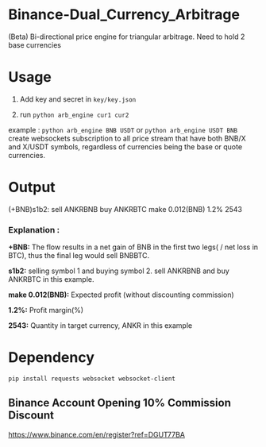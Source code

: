 # Binance-Dual_Currency_Arbitrage
(Beta) Bi-directional price engine for triangular arbitrage. Need to hold 2 base currencies

# Usage
1. Add key and secret in `key/key.json`

2. run  `python arb_engine cur1 cur2`

example : 
`python arb_engine BNB USDT` or `python arb_engine USDT BNB`
create websockets subscription to all price stream that have both BNB/X and X/USDT symbols, regardless of currencies being the base or quote currencies. 



# Output
(+BNB)s1b2: sell ANKRBNB buy ANKRBTC make 0.012(BNB) 1.2% 2543

### Explanation :
**+BNB:** The flow results in a net gain of BNB in the first two legs( / net loss in BTC), thus the final leg would sell BNBBTC. 

**s1b2:** selling symbol 1 and buying symbol 2. sell ANKRBNB and buy ANKRBTC in this example.

**make 0.012(BNB):** Expected profit (without discounting commission)

**1.2%:** Profit margin(%)

**2543:** Quantity in target currency, ANKR in this example



# Dependency
`pip install requests websocket websocket-client`


## Binance Account Opening 10% Commission Discount
https://www.binance.com/en/register?ref=DGUT77BA
